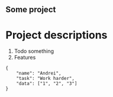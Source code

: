 ## Some project

# Project descriptions

1. Todo something
2. Features

```
{
    "name": "Andrei",
    "task": "Work harder",
    "data": ["1", "2", "3"]
}
```
